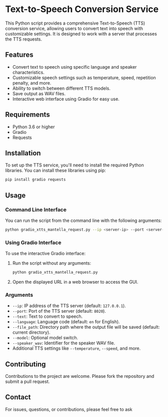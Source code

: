 # Text-to-Speech Conversion Service

This Python script provides a comprehensive Text-to-Speech (TTS) conversion service, allowing users to convert text into speech with customizable settings. It is designed to work with a server that processes the TTS requests.

## Features

- Convert text to speech using specific language and speaker characteristics.
- Customizable speech settings such as temperature, speed, repetition penalty, and more.
- Ability to switch between different TTS models.
- Save output as WAV files.
- Interactive web interface using Gradio for easy use.

## Requirements

- Python 3.6 or higher
- Gradio
- Requests

## Installation

To set up the TTS service, you'll need to install the required Python libraries. You can install these libraries using pip:

```bash
pip install gradio requests
```

## Usage

### Command Line Interface

You can run the script from the command line with the following arguments:

```bash
python gradio_xtts_mantella_request.py --ip <server-ip> --port <server-port> --text "Your text here" --language en --file_path <path-to-save-output> --speaker_wav <speaker-file-identifier>
```

### Using Gradio Interface

To use the interactive Gradio interface:

1. Run the script without any arguments:
   ```bash
   python gradio_xtts_mantella_request.py
   ```
2. Open the displayed URL in a web browser to access the GUI.

### Arguments

- `--ip`: IP address of the TTS server (default: `127.0.0.1`).
- `--port`: Port of the TTS server (default: `8020`).
- `--text`: Text to convert to speech.
- `--language`: Language code (default: `en` for English).
- `--file_path`: Directory path where the output file will be saved (default: current directory).
- `--model`: Optional model switch.
- `--speaker_wav`: Identifier for the speaker WAV file.
- Additional TTS settings like `--temperature`, `--speed`, and more.

## Contributing

Contributions to the project are welcome. Please fork the repository and submit a pull request.


## Contact

For issues, questions, or contributions, please feel free to ask
